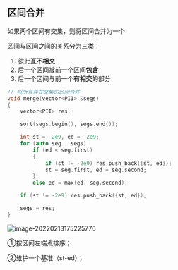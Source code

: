 ## 区间合并

如果两个区间有交集，则将区间合并为一个

区间与区间之间的关系分为三类：

1. 彼此**互不相交**
2. 后一个区间被前一个区间**包含**
3. 后一个区间与前一个**有相交**的部分

```cpp
// 将所有存在交集的区间合并
void merge(vector<PII> &segs)
{
    vector<PII> res;

    sort(segs.begin(), segs.end());

    int st = -2e9, ed = -2e9;
    for (auto seg : segs)
        if (ed < seg.first)
        {
            if (st != -2e9) res.push_back({st, ed});
            st = seg.first, ed = seg.second;
        }
        else ed = max(ed, seg.second);

    if (st != -2e9) res.push_back({st, ed});

    segs = res;
}
```

![image-20220213175225776](https://gitee.com/cao_ziqiang/img/raw/master/20220213175225.png)

①按区间左端点排序；

②维护一个基准（st-ed）；

